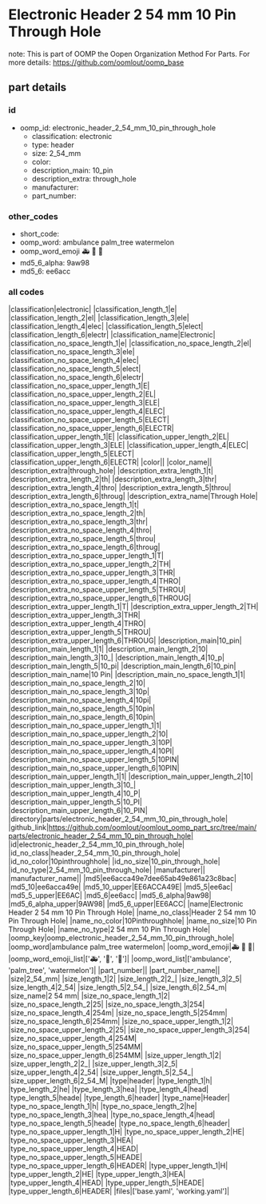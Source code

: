 # Electronic Header 2 54 mm 10 Pin Through Hole  

note: This is part of OOMP the Oopen Organization Method For Parts. For more details: https://github.com/oomlout/oomp_base

##  part details





### id
* oomp_id: electronic_header_2_54_mm_10_pin_through_hole
  * classification: electronic
  * type: header
  * size: 2_54_mm
  * color: 
  * description_main: 10_pin
  * description_extra: through_hole
  * manufacturer: 
  * part_number: 

### other_codes
* short_code: 
* oomp_word: ambulance palm_tree watermelon
* oomp_word_emoji :ambulance: :palm_tree: :watermelon:
* md5_6_alpha: 9aw98
* md5_6: ee6acc

### all codes 
|classification|electronic|
|classification_length_1|e|
|classification_length_2|el|
|classification_length_3|ele|
|classification_length_4|elec|
|classification_length_5|elect|
|classification_length_6|electr|
|classification_name|Electronic|
|classification_no_space_length_1|e|
|classification_no_space_length_2|el|
|classification_no_space_length_3|ele|
|classification_no_space_length_4|elec|
|classification_no_space_length_5|elect|
|classification_no_space_length_6|electr|
|classification_no_space_upper_length_1|E|
|classification_no_space_upper_length_2|EL|
|classification_no_space_upper_length_3|ELE|
|classification_no_space_upper_length_4|ELEC|
|classification_no_space_upper_length_5|ELECT|
|classification_no_space_upper_length_6|ELECTR|
|classification_upper_length_1|E|
|classification_upper_length_2|EL|
|classification_upper_length_3|ELE|
|classification_upper_length_4|ELEC|
|classification_upper_length_5|ELECT|
|classification_upper_length_6|ELECTR|
|color||
|color_name||
|description_extra|through_hole|
|description_extra_length_1|t|
|description_extra_length_2|th|
|description_extra_length_3|thr|
|description_extra_length_4|thro|
|description_extra_length_5|throu|
|description_extra_length_6|throug|
|description_extra_name|Through Hole|
|description_extra_no_space_length_1|t|
|description_extra_no_space_length_2|th|
|description_extra_no_space_length_3|thr|
|description_extra_no_space_length_4|thro|
|description_extra_no_space_length_5|throu|
|description_extra_no_space_length_6|throug|
|description_extra_no_space_upper_length_1|T|
|description_extra_no_space_upper_length_2|TH|
|description_extra_no_space_upper_length_3|THR|
|description_extra_no_space_upper_length_4|THRO|
|description_extra_no_space_upper_length_5|THROU|
|description_extra_no_space_upper_length_6|THROUG|
|description_extra_upper_length_1|T|
|description_extra_upper_length_2|TH|
|description_extra_upper_length_3|THR|
|description_extra_upper_length_4|THRO|
|description_extra_upper_length_5|THROU|
|description_extra_upper_length_6|THROUG|
|description_main|10_pin|
|description_main_length_1|1|
|description_main_length_2|10|
|description_main_length_3|10_|
|description_main_length_4|10_p|
|description_main_length_5|10_pi|
|description_main_length_6|10_pin|
|description_main_name|10 Pin|
|description_main_no_space_length_1|1|
|description_main_no_space_length_2|10|
|description_main_no_space_length_3|10p|
|description_main_no_space_length_4|10pi|
|description_main_no_space_length_5|10pin|
|description_main_no_space_length_6|10pin|
|description_main_no_space_upper_length_1|1|
|description_main_no_space_upper_length_2|10|
|description_main_no_space_upper_length_3|10P|
|description_main_no_space_upper_length_4|10PI|
|description_main_no_space_upper_length_5|10PIN|
|description_main_no_space_upper_length_6|10PIN|
|description_main_upper_length_1|1|
|description_main_upper_length_2|10|
|description_main_upper_length_3|10_|
|description_main_upper_length_4|10_P|
|description_main_upper_length_5|10_PI|
|description_main_upper_length_6|10_PIN|
|directory|parts/electronic_header_2_54_mm_10_pin_through_hole|
|github_link|https://github.com/oomlout/oomlout_oomp_part_src/tree/main/parts/electronic_header_2_54_mm_10_pin_through_hole|
|id|electronic_header_2_54_mm_10_pin_through_hole|
|id_no_class|header_2_54_mm_10_pin_through_hole|
|id_no_color|10pinthroughhole|
|id_no_size|10_pin_through_hole|
|id_no_type|2_54_mm_10_pin_through_hole|
|manufacturer||
|manufacturer_name||
|md5|ee6acca49e7dee65ab49e861a23c8bac|
|md5_10|ee6acca49e|
|md5_10_upper|EE6ACCA49E|
|md5_5|ee6ac|
|md5_5_upper|EE6AC|
|md5_6|ee6acc|
|md5_6_alpha|9aw98|
|md5_6_alpha_upper|9AW98|
|md5_6_upper|EE6ACC|
|name|Electronic Header 2 54 mm 10 Pin Through Hole|
|name_no_class|Header 2 54 mm 10 Pin Through Hole|
|name_no_color|10Pinthroughhole|
|name_no_size|10 Pin Through Hole|
|name_no_type|2 54 mm 10 Pin Through Hole|
|oomp_key|oomp_electronic_header_2_54_mm_10_pin_through_hole|
|oomp_word|ambulance palm_tree watermelon|
|oomp_word_emoji|:ambulance: :palm_tree: :watermelon:|
|oomp_word_emoji_list|[':ambulance:', ':palm_tree:', ':watermelon:']|
|oomp_word_list|['ambulance', 'palm_tree', 'watermelon']|
|part_number||
|part_number_name||
|size|2_54_mm|
|size_length_1|2|
|size_length_2|2_|
|size_length_3|2_5|
|size_length_4|2_54|
|size_length_5|2_54_|
|size_length_6|2_54_m|
|size_name|2 54 mm|
|size_no_space_length_1|2|
|size_no_space_length_2|25|
|size_no_space_length_3|254|
|size_no_space_length_4|254m|
|size_no_space_length_5|254mm|
|size_no_space_length_6|254mm|
|size_no_space_upper_length_1|2|
|size_no_space_upper_length_2|25|
|size_no_space_upper_length_3|254|
|size_no_space_upper_length_4|254M|
|size_no_space_upper_length_5|254MM|
|size_no_space_upper_length_6|254MM|
|size_upper_length_1|2|
|size_upper_length_2|2_|
|size_upper_length_3|2_5|
|size_upper_length_4|2_54|
|size_upper_length_5|2_54_|
|size_upper_length_6|2_54_M|
|type|header|
|type_length_1|h|
|type_length_2|he|
|type_length_3|hea|
|type_length_4|head|
|type_length_5|heade|
|type_length_6|header|
|type_name|Header|
|type_no_space_length_1|h|
|type_no_space_length_2|he|
|type_no_space_length_3|hea|
|type_no_space_length_4|head|
|type_no_space_length_5|heade|
|type_no_space_length_6|header|
|type_no_space_upper_length_1|H|
|type_no_space_upper_length_2|HE|
|type_no_space_upper_length_3|HEA|
|type_no_space_upper_length_4|HEAD|
|type_no_space_upper_length_5|HEADE|
|type_no_space_upper_length_6|HEADER|
|type_upper_length_1|H|
|type_upper_length_2|HE|
|type_upper_length_3|HEA|
|type_upper_length_4|HEAD|
|type_upper_length_5|HEADE|
|type_upper_length_6|HEADER|
|files|['base.yaml', 'working.yaml']|
